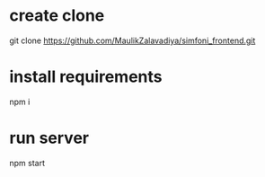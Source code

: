 # create clone
  git clone https://github.com/MaulikZalavadiya/simfoni_frontend.git
 
 # install requirements
  npm i
 
 # run server
  npm start
 
